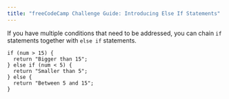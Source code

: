 ```yaml
---
title: "freeCodeCamp Challenge Guide: Introducing Else If Statements"
---
```


If you have multiple conditions that need to be addressed, you can chain `if` statements together with `else if` statements.

    if (num > 15) {
      return "Bigger than 15";
    } else if (num < 5) {
      return "Smaller than 5";
    } else {
      return "Between 5 and 15";
    }
